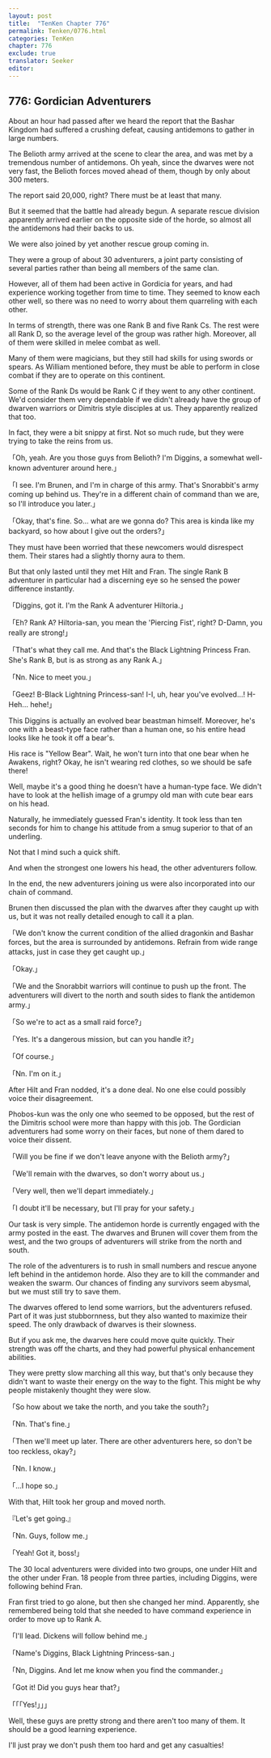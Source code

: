```yaml
---
layout: post
title:  "TenKen Chapter 776"
permalink: Tenken/0776.html
categories: TenKen
chapter: 776
exclude: true
translator: Seeker
editor: 
---
```

<h2>776: Gordician Adventurers</h2>

About an hour had passed after we heard the report that the Bashar Kingdom had suffered a crushing defeat, causing antidemons to gather in large numbers.

The Belioth army arrived at the scene to clear the area, and was met by a tremendous number of antidemons. Oh yeah, since the dwarves were not very fast, the Belioth forces moved ahead of them, though by only about 300 meters.

The report said 20,000, right? There must be at least that many.

But it seemed that the battle had already begun. A separate rescue division apparently arrived earlier on the opposite side of the horde, so almost all the antidemons had their backs to us.

We were also joined by yet another rescue group coming in.

They were a group of about 30 adventurers, a joint party consisting of several parties rather than being all members of the same clan.

However, all of them had been active in Gordicia for years, and had experience working together from time to time. They seemed to know each other well, so there was no need to worry about them quarreling with each other.

In terms of strength, there was one Rank B and five Rank Cs. The rest were all Rank D, so the average level of the group was rather high. Moreover, all of them were skilled in melee combat as well.

Many of them were magicians, but they still had skills for using swords or spears. As William mentioned before, they must be able to perform in close combat if they are to operate on this continent.

Some of the Rank Ds would be Rank C if they went to any other continent. We'd consider them very dependable if we didn't already have the group of dwarven warriors or Dimitris style disciples at us. They apparently realized that too.

In fact, they were a bit snippy at first. Not so much rude, but they were trying to take the reins from us.

「Oh, yeah. Are you those guys from Belioth? I'm Diggins, a somewhat well-known adventurer around here.」

「I see. I'm Brunen, and I'm in charge of this army. That's Snorabbit's army coming up behind us. They're in a different chain of command than we are, so I'll introduce you later.」

「Okay, that's fine. So... what are we gonna do? This area is kinda like my backyard, so how about I give out the orders?」

They must have been worried that these newcomers would disrespect them. Their stares had a slightly thorny aura to them.

But that only lasted until they met Hilt and Fran. The single Rank B adventurer in particular had a discerning eye so he sensed the power difference instantly.

「Diggins, got it. I'm the Rank A adventurer Hiltoria.」

「Eh? Rank A? Hiltoria-san, you mean the 'Piercing Fist', right? D-Damn, you really are strong!」

「That's what they call me. And that's the Black Lightning Princess Fran. She's Rank B, but is as strong as any Rank A.」

「Nn. Nice to meet you.」

「Geez! B-Black Lightning Princess-san! I-I, uh, hear you've evolved...! H-Heh... hehe!」

This Diggins is actually an evolved bear beastman himself. Moreover, he's one with a beast-type face rather than a human one, so his entire head looks like he took it off a bear's.

His race is "Yellow Bear". Wait, he won't turn into that one bear when he Awakens, right? Okay, he isn't wearing red clothes, so we should be safe there!

Well, maybe it's a good thing he doesn't have a human-type face. We didn't have to look at the hellish image of a grumpy old man with cute bear ears on his head.

Naturally, he immediately guessed Fran's identity. It took less than ten seconds for him to change his attitude from a smug superior to that of an underling.

Not that I mind such a quick shift.

And when the strongest one lowers his head, the other adventurers follow.

In the end, the new adventurers joining us were also incorporated into our chain of command.

Brunen then discussed the plan with the dwarves after they caught up with us, but it was not really detailed enough to call it a plan.

「We don't know the current condition of the allied dragonkin and Bashar forces, but the area is surrounded by antidemons. Refrain from wide range attacks, just in case they get caught up.」

「Okay.」

「We and the Snorabbit warriors will continue to push up the front. The adventurers will divert to the north and south sides to flank the antidemon army.」

「So we're to act as a small raid force?」

「Yes. It's a dangerous mission, but can you handle it?」

「Of course.」

「Nn. I'm on it.」

After Hilt and Fran nodded, it's a done deal. No one else could possibly voice their disagreement.

Phobos-kun was the only one who seemed to be opposed, but the rest of the Dimitris school were more than happy with this job. The Gordician adventurers had some worry on their faces, but none of them dared to voice their dissent.

「Will you be fine if we don't leave anyone with the Belioth army?」

「We'll remain with the dwarves, so don't worry about us.」

「Very well, then we'll depart immediately.」

「I doubt it'll be necessary, but I'll pray for your safety.」

Our task is very simple. The antidemon horde is currently engaged with the army posted in the east. The dwarves and Brunen will cover them from the west, and the two groups of adventurers will strike from the north and south.

The role of the adventurers is to rush in small numbers and rescue anyone left behind in the antidemon horde. Also they are to kill the commander and weaken the swarm. Our chances of finding any survivors seem abysmal, but we must still try to save them.

The dwarves offered to lend some warriors, but the adventurers refused. Part of it was just stubbornness, but they also wanted to maximize their speed. The only drawback of dwarves is their slowness.

But if you ask me, the dwarves here could move quite quickly. Their strength was off the charts, and they had powerful physical enhancement abilities.

They were pretty slow marching all this way, but that's only because they didn't want to waste their energy on the way to the fight. This might be why people mistakenly thought they were slow.

「So how about we take the north, and you take the south?」

「Nn. That's fine.」

「Then we'll meet up later. There are other adventurers here, so don't be too reckless, okay?」

「Nn. I know.」

「...I hope so.」

With that, Hilt took her group and moved north.

『Let's get going.』

「Nn. Guys, follow me.」

「Yeah! Got it, boss!」

The 30 local adventurers were divided into two groups, one under Hilt and the other under Fran. 18 people from three parties, including Diggins, were following behind Fran.

Fran first tried to go alone, but then she changed her mind. Apparently, she remembered being told that she needed to have command experience in order to move up to Rank A.

「I'll lead. Dickens will follow behind me.」

「Name's Diggins, Black Lightning Princess-san.」

「Nn, Diggins. And let me know when you find the commander.」

「Got it! Did you guys hear that?」

「「「Yes!」」」

Well, these guys are pretty strong and there aren't too many of them. It should be a good learning experience.

I'll just pray we don't push them too hard and get any casualties!




